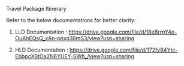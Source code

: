 Travel Package Itinerary

Refer to the below documentations for better clarity:

1) LLD Documentation : https://drive.google.com/file/d/18eBrrpY4e-OuAhEQsQ_xAn-pnxg36mS3/view?usp=sharing

2) HLD Documentation : https://drive.google.com/file/d/172fvB4Ytc-EbbpcXBtOa2N6YUEY-SWh_/view?usp=sharing

